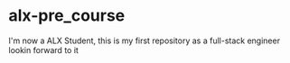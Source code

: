 # alx-pre_course
I'm now a ALX Student, this is my first repository as a full-stack engineer
lookin forward to it
